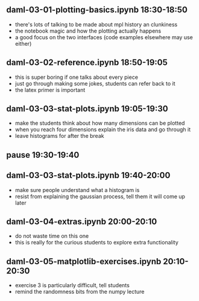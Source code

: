 ## daml-03-01-plotting-basics.ipynb 18:30-18:50

- there's lots of talking to be made about mpl history an clunkiness
- the notebook magic and how the plotting actually happens
- a good focus on the two interfaces (code examples elsewhere may use either)

## daml-03-02-reference.ipynb 18:50-19:05

- this is super boring if one talks about every piece
- just go through making some jokes, students can refer back to it
- the latex primer is important

## daml-03-03-stat-plots.ipynb 19:05-19:30

- make the students think about how many dimensions can be plotted
- when you reach four dimensions explain the iris data and go through it
- leave histograms for after the break

## pause 19:30-19:40

## daml-03-03-stat-plots.ipynb 19:40-20:00

- make sure people understand what a histogram is
- resist from explaining the gaussian process, tell them it will come up later

## daml-03-04-extras.ipynb 20:00-20:10

- do not waste time on this one
- this is really for the curious students to explore extra functionality

## daml-03-05-matplotlib-exercises.ipynb 20:10-20:30

- exercise 3 is particularly difficult, tell students
- remind the randomness bits from the numpy lecture

